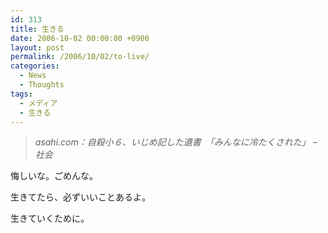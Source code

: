 ```yaml
---
id: 313
title: 生きる
date: 2006-10-02 00:00:00 +0900
layout: post
permalink: /2006/10/02/to-live/
categories:
  - News
  - Thoughts
tags:
  - メディア
  - 生きる
---
```

<blockquote cite="http://www.asahi.com/national/update/1002/TKY200610020325.html" title="asahi.com：自殺小６、いじめ記した遺書　「みんなに冷たくされた」 - 社会">
  <p>
    <cite>asahi.com：自殺小６、いじめ記した遺書　「みんなに冷たくされた」 &#8211; 社会</cite>
  </p>
</blockquote>

悔しいな。ごめんな。
  
生きてたら、必ずいいことあるよ。

生きていくために。
